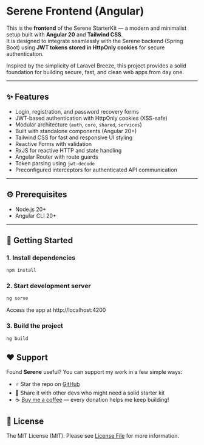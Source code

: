 # Serene Frontend (Angular)

This is the **frontend** of the Serene StarterKit — a modern and minimalist setup built with **Angular 20** and **Tailwind CSS**.  
It is designed to integrate seamlessly with the Serene backend (Spring Boot) using **JWT tokens stored in HttpOnly cookies** for secure authentication.

Inspired by the simplicity of Laravel Breeze, this project provides a solid foundation for building secure, fast, and clean web apps from day one.

---

## ✨ Features

- Login, registration, and password recovery forms
- JWT-based authentication with HttpOnly cookies (XSS-safe)
- Modular architecture (`auth`, `core`, `shared`, `services`)
- Built with standalone components (Angular 20+)
- Tailwind CSS for fast and responsive UI styling
- Reactive Forms with validation
- RxJS for reactive HTTP and state handling
- Angular Router with route guards
- Token parsing using `jwt-decode`
- Preconfigured interceptors for authenticated API communication

---

## ⚙️ Prerequisites

- Node.js 20+
- Angular CLI 20+

---

## 🚀 Getting Started

### 1. Install dependencies

```bash
npm install
```

### 2. Start development server

```bash
ng serve
```

Access the app at http://localhost:4200

### 3. Build the project

```bash
ng build
```

## ❤️ Support
Found **Serene** useful? You can support my work in a few simple ways:

- ⭐️ Star the repo on [GitHub](https://github.com/https://github.com/ClaudioAlcantaraR/serene)
- 🔗 Share it with other devs who might need a solid starter kit
- ☕️ [Buy me a coffee](https://buymeacoffee.com/claudiodev) — every donation helps me keep building!


## 📄 License

The MIT License (MIT). Please see [License File](LICENSE.md) for more information.

